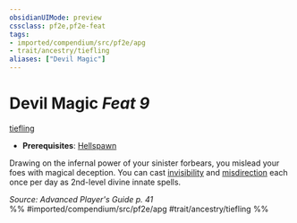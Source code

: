 ```yaml
---
obsidianUIMode: preview
cssclass: pf2e,pf2e-feat
tags:
- imported/compendium/src/pf2e/apg
- trait/ancestry/tiefling
aliases: ["Devil Magic"]
---
```

# Devil Magic  *Feat 9*  
[tiefling](tiefling-b1.md)  

- **Prerequisites**: [Hellspawn](hellspawn-apg.md)

Drawing on the infernal power of your sinister forbears, you mislead your foes with magical deception. You can cast [invisibility](../spells/invisibility.md) and [misdirection](../spells/misdirection.md) each once per day as 2nd-level divine innate spells.

*Source: Advanced Player's Guide p. 41*  
%% #imported/compendium/src/pf2e/apg #trait/ancestry/tiefling %%